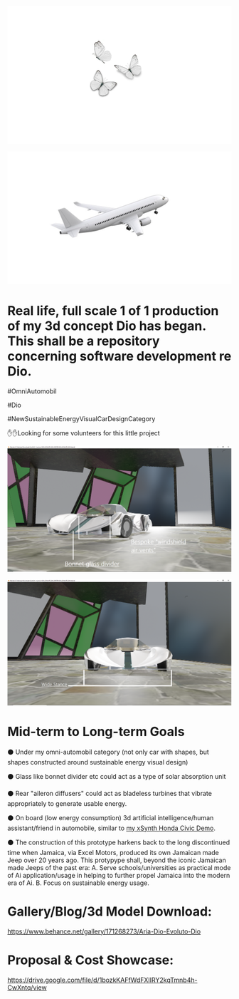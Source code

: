 
![image](https://github.com/g0dEngineer/DIO-EVOLUTO-DIO/blob/main/data/images/0.png)

![image](https://github.com/g0dEngineer/DIO-EVOLUTO-DIO/blob/main/data/images/1.jpg)

# Real life, full scale 1 of 1 production of my 3d concept Dio has began. This shall be a repository concerning software development re Dio.

#OmniAutomobil

#Dio

#NewSustainableEnergyVisualCarDesignCategory

✋✋Looking for some volunteers for this little project

![image](https://github.com/g0dEngineer/DIO-EVOLUTO-DIO/blob/main/data/images/1-annotated.png)

![image](https://github.com/g0dEngineer/DIO-EVOLUTO-DIO/blob/main/data/images/5-annotated.png)



# Mid-term to Long-term Goals 

⚫ Under my omni-automobil category (not only car with shapes, but shapes constructed around sustainable energy visual design)

⚫ Glass like bonnet divider etc could act as a type of solar absorption unit

⚫ Rear "aileron diffusers" could act as bladeless turbines that vibrate appropriately to generate usable energy.

⚫ On board (low energy consumption) 3d artificial intelligence/human assistant/friend in automobile, similar to [my xSynth Honda Civic Demo](https://youtu.be/pxgLJSd3_-s).

⚫ The construction of this prototype harkens back to the long discontinued time when Jamaica, via Excel Motors, produced its own Jamaican made Jeep over 20 years ago.
This protypype shall, beyond the iconic Jamaican made Jeeps of the past era:
A. Serve schools/universities as practical mode of Ai application/usage in helping to further propel Jamaica into the modern era of Ai.
B. Focus on sustainable energy usage.



# Gallery/Blog/3d Model Download:

https://www.behance.net/gallery/171268273/Aria-Dio-Evoluto-Dio


# Proposal & Cost Showcase:

https://drive.google.com/file/d/1bozkKAFfWdFXIIRY2kqTmnb4h-CwXntq/view
